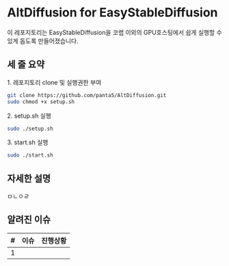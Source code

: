 # AltDiffusion for EasyStableDiffusion

이 레포지토리는 EasyStableDiffusion을 코랩 이외의 GPU호스팅에서 쉽게 실행할 수 있게 돕도록 만들어졌습니다.

## 세 줄 요약

1\. 레포지토리 clone 및 실행권한 부여

```bash
git clone https://github.com/panta5/AltDiffusion.git
sudo chmod +x setup.sh
```

2\. setup\.sh 실행

```bash
sudo ./setup.sh
```

3\. start\.sh 실행

```bash
sudo ./start.sh
```

## 자세한 설명

ㅁㄴㅇㄹ

## 알려진 이슈

| #   | 이슈 | 진행상황 |
| --- | ---- | -------- |
| 1   |      |          |
